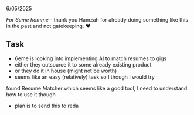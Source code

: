 6/05/2025

*For 6eme homme* - thank you Hamzah for already doing something like this in the past and not gatekeeping. ❤️

## Task
- 6eme is looking into implementing AI to match resumes to gigs
- either they outsource it to some already existing product
- or they do it in house (might not be worth)
- seems like an easy (relatively) task so I though I would try

found Resume Matcher which seems like a good tool, I need to understand how to use it though 
- plan is to send this to reda
